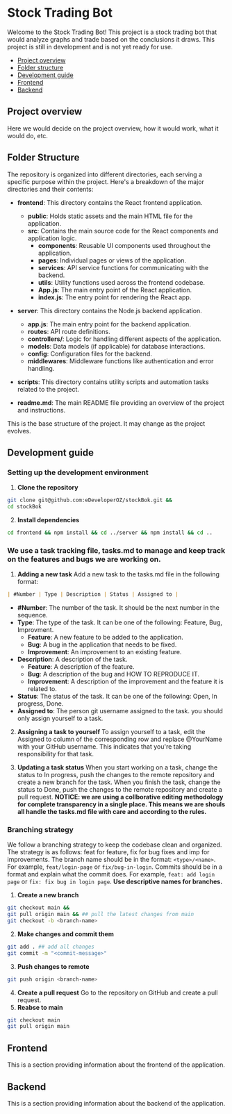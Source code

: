 # Stock Trading Bot 

Welcome to the Stock Trading Bot! This project is a stock trading bot that would analyze graphs and trade based on the conclusions it draws. This project is still in development and is not yet ready for use.

- [Project overview](#project-overview)
- [Folder structure](#folder-structure)
- [Development guide](#development-guide)
- [Frontend](#frontend)
- [Backend](#backend)

## Project overview

Here we would decide on the project overview, how it would work, what it would do, etc.

## Folder Structure

The repository is organized into different directories, each serving a specific purpose within the project. Here's a breakdown of the major directories and their contents:

- **frontend**: This directory contains the React frontend application.

  - **public**: Holds static assets and the main HTML file for the application.
  - **src**: Contains the main source code for the React components and application logic.
    - **components**: Reusable UI components used throughout the application.
    - **pages**: Individual pages or views of the application.
    - **services**: API service functions for communicating with the backend.
    - **utils**: Utility functions used across the frontend codebase.
    - **App.js**: The main entry point of the React application.
    - **index.js**: The entry point for rendering the React app.

- **server**: This directory contains the Node.js backend application.

  - **app.js**: The main entry point for the backend application.
  - **routes**: API route definitions.
  - **controllers/**: Logic for handling different aspects of the application.
  - **models**: Data models (if applicable) for database interactions.
  - **config**: Configuration files for the backend.
  - **middlewares**: Middleware functions like authentication and error handling.

- **scripts**: This directory contains utility scripts and automation tasks related to the project.

- **readme.md**: The main README file providing an overview of the project and instructions.

This is the base structure of the project. It may change as the project evolves.

## Development guide

### Setting up the development environment
1. **Clone the repository**
``` bash 
git clone git@github.com:eDeveloperOZ/stockBok.git && 
cd stockBok
```
2. **Install dependencies**
``` bash
cd frontend && npm install && cd ../server && npm install && cd ..
```

### We use a task tracking file, tasks.md to manage and keep track on the features and bugs we are working on.
1. **Adding a new task**
Add a new task to the tasks.md file in the following format:
``` markdown
| #Number | Type | Description | Status | Assigned to |
```
 - **#Number**: The number of the task. It should be the next number in the sequence.
- **Type**: The type of the task. It can be one of the following: Feature, Bug, Improvment.
    - **Feature**: A new feature to be added to the application.
    - **Bug**: A bug in the application that needs to be fixed.
    - **Improvement**: An improvement to an existing feature.
- **Description**: A description of the task.
    - **Feature**: A description of the feature.
    - **Bug**: A description of the bug and HOW TO REPRODUCE IT.
    - **Improvement**: A description of the improvement and the feature it is related to.
- **Status**: The status of the task. It can be one of the following: Open, In progress, Done.
- **Assigned to**: The person git username assigned to the task. you should only assign yourself to a task.

2. **Assigning a task to yourself**
To assign yourself to a task, edit the Assigned to column of the corresponding row and replace @YourName with your GitHub username. This indicates that you're taking responsibility for that task.

3. **Updating a task status**
When you start working on a task, change the status to In progress, push the changes to the remote repository and create a new branch for the task. When you finish the task, change the status to Done, push the changes to the remote repository and create a pull request.
**NOTICE: we are using a collborative editing methodology for complete transparency in a single place. This means we are shouls all handle the tasks.md file with care and according to the rules.**

### Branching strategy
We follow a branching strategy to keep the codebase clean and organized. The strategy is as follows: feat for feature, fix for bug fixes and imp for improvements. The branch name should be in the format: `<type>/<name>`. For example, `feat/login-page` or `fix/bug-in-login`.
Commits should be in a format and  explain what the commit does. For example, `feat: add login page` or `fix: fix bug in login page`.
**Use descriptive names for branches.**
1. **Create a new branch**
``` bash
git checkout main && 
git pull origin main && ## pull the latest changes from main
git checkout -b <branch-name>
```
2. **Make changes and commit them**
```bash 
git add . ## add all changes
git commit -m "<commit-message>"
```
3. **Push changes to remote**
```bash
git push origin <branch-name>
```
4. **Create a pull request**
Go to the repository on GitHub and create a pull request. 
5. **Reabse to main**
```bash 
git checkout main
git pull origin main
```

## Frontend

This is a section providing information about the frontend of the application.

## Backend

This is a section providing information about the backend of the application.
